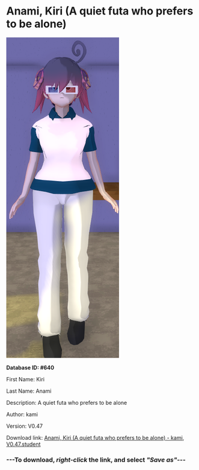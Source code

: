 # Anami, Kiri (A quiet futa who prefers to be alone)

<img src="https://raw.githubusercontent.com/Arbiter1223/Daigaku-Gurashi-Custom-Students/master/Students/Files/Anami%2C%20Kiri%20(A%20quiet%20futa%20who%20prefers%20to%20be%20alone).png" title="Anami, Kiri (A quiet futa who prefers to be alone) - kami, V0.47">

**Database ID: #640**

First Name: Kiri

Last Name: Anami

Description: A quiet futa who prefers to be alone

Author: kami

Version: V0.47

Download link: <a href="https://raw.githubusercontent.com/Arbiter1223/Daigaku-Gurashi-Custom-Students/master/Students/Files/Anami%2C%20Kiri%20(A%20quiet%20futa%20who%20prefers%20to%20be%20alone)%20-%20kami%2C%20V0.47.student">Anami, Kiri (A quiet futa who prefers to be alone) - kami, V0.47.student</a>

### ---**To download, _right-click_ the link, and select _"Save as"_**---

